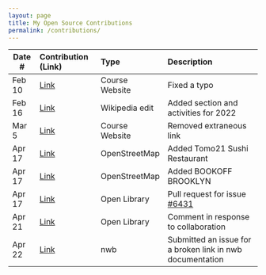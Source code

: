 ```yaml
---
layout: page
title: My Open Source Contributions
permalink: /contributions/
---
```


<!--
Type of the contribution should be "Wikipedia edit", "OpenStreet Map feature", "Documentation", "Course website", "Blog",
"Browser Add-on", etc.

The description should include a brief summary of what you did.

The link should bring us to a public page that shows your contribution. 

Replace the first row with your own contribution. 

-->





| Date #            | Contribution (Link)                                | Type                            | Description      |
|---                |:---                                                |:---                             |:---              |
| Feb 10            | [Link](https://github.com/joannakl/ossd/pull/4)    | Course Website                  |  Fixed a typo   |
| Feb 16 | [Link](https://en.wikipedia.org/w/index.php?title=Itzy&diff=prev&oldid=1072296731) | Wikipedia edit | Added section and activities for 2022 |
| Mar 5 | [Link](https://github.com/joannakl/ossd/pull/14) | Course Website | Removed extraneous link
| Apr 17 | [Link](https://www.openstreetmap.org/changeset/119818729) | OpenStreetMap | Added Tomo21 Sushi Restaurant 
| Apr 17 | [Link](https://www.openstreetmap.org/changeset/119819884) | OpenStreetMap | Added BOOKOFF BROOKLYN
| Apr 17 | [Link](https://github.com/internetarchive/openlibrary/pull/6451) | Open Library | Pull request for issue [#6431](https://github.com/internetarchive/openlibrary/issues/6431)
| Apr 21 | [Link](https://github.com/internetarchive/openlibrary/issues/6054#issuecomment-1105624232) | Open Library | Comment in response to collaboration
| Apr 22 | [Link](https://github.com/insin/nwb/issues/578) | nwb | Submitted an issue for a broken link in nwb documentation

